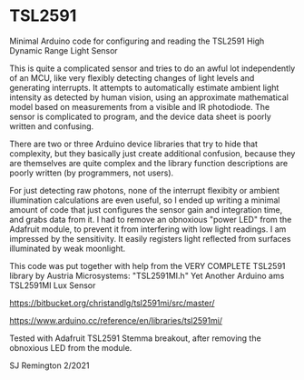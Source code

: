 # TSL2591
Minimal Arduino code for configuring and reading the TSL2591 High Dynamic Range Light Sensor

This is quite a complicated sensor and tries to do an awful lot independently of an MCU, like very flexibly detecting changes of light levels and generating interrupts. It attempts to automatically estimate ambient light intensity as detected by human vision, using an approximate mathematical model based on measurements from a visible and IR photodiode. The sensor is complicated to program, and the device data sheet is poorly written and confusing.

There are two or three Arduino device libraries that try to hide that complexity, but they basically just create additional confusion, because they are themselves are quite complex and the library function descriptions are poorly written (by programmers, not users).

For just detecting raw photons, none of the interrupt flexibity or ambient illumination calculations are even useful, so I ended up writing a minimal amount of code that just configures the sensor gain and integration time, and grabs data from it. I had to remove an obnoxious "power LED" from the Adafruit module, to prevent it from interfering with low light readings. I am impressed by the sensitivity. It easily registers light reflected from surfaces illuminated by weak moonlight.

This code was put together with help from the VERY COMPLETE TSL2591 library by Austria Microsystems: "TSL2591MI.h" Yet Another Arduino ams TSL2591MI Lux Sensor 

https://bitbucket.org/christandlg/tsl2591mi/src/master/

https://www.arduino.cc/reference/en/libraries/tsl2591mi/

Tested with Adafruit TSL2591 Stemma breakout, after removing the obnoxious LED from the module.

SJ Remington 2/2021

